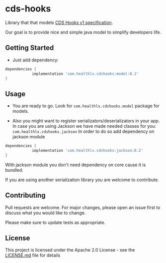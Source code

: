 # cds-hooks

Library that that models [CDS Hooks v1 specification](https://cds-hooks.org/specification/1.0/).

Our goal is to provide nice and simple java model to simplify developers life.

## Getting Started
* Just add dependency:

```groovy
dependencies {
	        implementation 'com.healthlx.cdshooks:model:0.2'
}
```

## Usage

* You are ready to go. Look for ```com.healthlx.cdshooks.model``` package for models.

* Also you might want to register serializators/deserializators in your app.\
In case you are using Jackson we have made needed classes for you: ```com.healthlx.cdshooks.jackson```
In order to do so add dependency on jackson module
```groovy
dependencies {
	        implementation 'com.healthlx.cdshooks:jackson:0.2'
}
```
With jackson module you don't need dependency on core cause it is bundled.


If you are using another serialization library you are welcome to contribute. 

## Contributing
Pull requests are welcome. For major changes, please open an issue first to discuss what you would like to change.

Please make sure to update tests as appropriate.

## License
This project is licensed under the Apache 2.0 License - see the [LICENSE.md](LICENSE.md) file for details